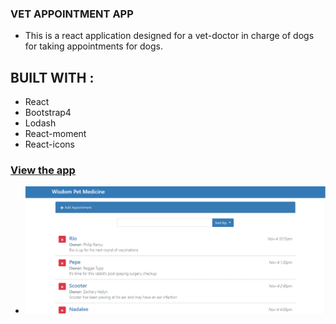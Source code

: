 ### VET APPOINTMENT APP
- This is a react application designed for a vet-doctor in charge of dogs for taking appointments for dogs.
  
## BUILT WITH :
  - React
  - Bootstrap4
  - Lodash
  - React-moment
  - React-icons
  
### [View the app](https://vet-appointment-app.netlify.com/)

- ![DOGS APPOINTMENT APP](/src/vet-app.PNG)
